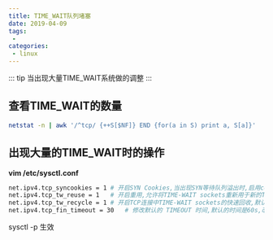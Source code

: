 ```yaml
---
title: TIME_WAIT队列堵塞
date: 2019-04-09
tags:
 - 
categories:
 - linux
---
```


::: tip 
当出现大量TIME_WAIT系统做的调整
:::
## 查看TIME_WAIT的数量
```bash
netstat -n | awk '/^tcp/ {++S[$NF]} END {for(a in S) print a, S[a]}'
```
## 出现大量的TIME_WAIT时的操作
**vim /etc/sysctl.conf**
```bash
net.ipv4.tcp_syncookies = 1	# 开启SYN Cookies,当出现SYN等待队列溢出时,启用cookies来处理,可防范少量SYN攻击,默认为0,表示关闭
net.ipv4.tcp_tw_reuse = 1	# 开启重用,允许将TIME-WAIT sockets重新用于新的TCP连接，默认为0，表示关闭
net.ipv4.tcp_tw_recycle = 1	# 开启TCP连接中TIME-WAIT sockets的快速回收,默认为0,表示关闭
net.ipv4.tcp_fin_timeout = 30	# 修改默认的 TIMEOUT 时间,默认的时间是60s,改为30s
```
sysctl -p
生效
